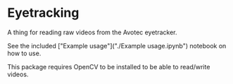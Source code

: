 Eyetracking
===========

A thing for reading raw videos from the Avotec eyetracker.

See the included ["Example usage"]("./Example usage.ipynb") notebook on how to use.

This package requires OpenCV to be installed to be able to read/write videos.